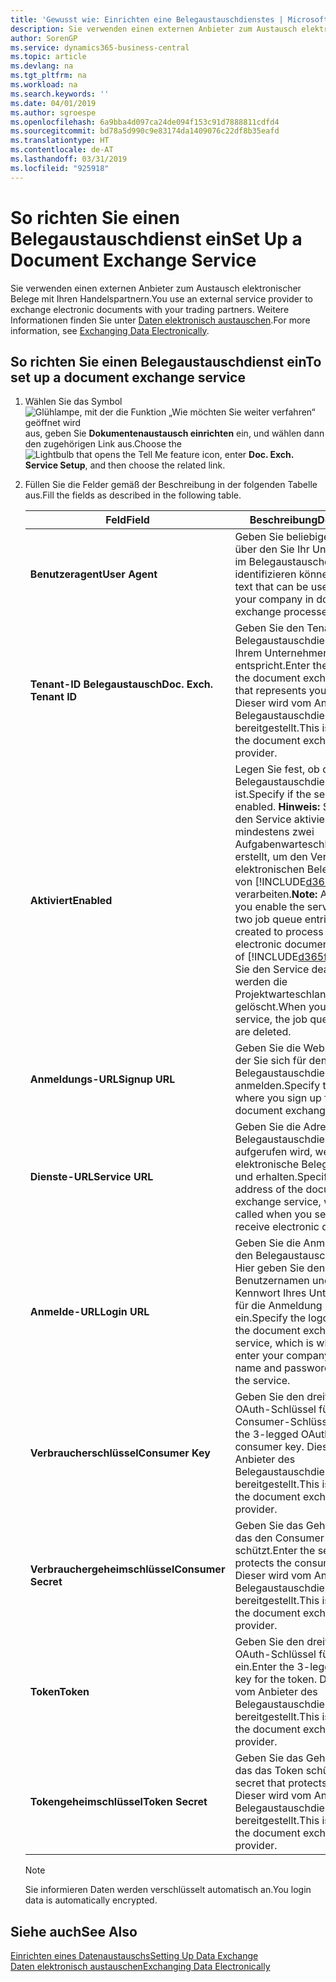 ```yaml
---
title: 'Gewusst wie: Einrichten eine Belegaustauschdienstes | Microsoft Docs'
description: Sie verwenden einen externen Anbieter zum Austausch elektronischer Belege mit Ihren Handelspartnern.
author: SorenGP
ms.service: dynamics365-business-central
ms.topic: article
ms.devlang: na
ms.tgt_pltfrm: na
ms.workload: na
ms.search.keywords: ''
ms.date: 04/01/2019
ms.author: sgroespe
ms.openlocfilehash: 6a9bba4d097ca24de094f153c91d7888811cdfd4
ms.sourcegitcommit: bd78a5d990c9e83174da1409076c22df8b35eafd
ms.translationtype: HT
ms.contentlocale: de-AT
ms.lasthandoff: 03/31/2019
ms.locfileid: "925918"
---
```

# <a name="set-up-a-document-exchange-service"></a><span data-ttu-id="f5d4b-103">So richten Sie einen Belegaustauschdienst ein</span><span class="sxs-lookup"><span data-stu-id="f5d4b-103">Set Up a Document Exchange Service</span></span>
<span data-ttu-id="f5d4b-104">Sie verwenden einen externen Anbieter zum Austausch elektronischer Belege mit Ihren Handelspartnern.</span><span class="sxs-lookup"><span data-stu-id="f5d4b-104">You use an external service provider to exchange electronic documents with your trading partners.</span></span> <span data-ttu-id="f5d4b-105">Weitere Informationen finden Sie unter [Daten elektronisch austauschen](across-data-exchange.md).</span><span class="sxs-lookup"><span data-stu-id="f5d4b-105">For more information, see [Exchanging Data Electronically](across-data-exchange.md).</span></span>  

## <a name="to-set-up-a-document-exchange-service"></a><span data-ttu-id="f5d4b-106">So richten Sie einen Belegaustauschdienst ein</span><span class="sxs-lookup"><span data-stu-id="f5d4b-106">To set up a document exchange service</span></span>  
1. <span data-ttu-id="f5d4b-107">Wählen Sie das Symbol ![Glühlampe, mit der die Funktion „Wie möchten Sie weiter verfahren“ geöffnet wird](media/ui-search/search_small.png "Wie möchten Sie weiter verfahren?") aus, geben Sie **Dokumentenaustausch einrichten** ein, und wählen dann den zugehörigen Link aus.</span><span class="sxs-lookup"><span data-stu-id="f5d4b-107">Choose the ![Lightbulb that opens the Tell Me feature](media/ui-search/search_small.png "Tell me what you want to do") icon, enter **Doc. Exch. Service Setup**, and then choose the related link.</span></span>  
2. <span data-ttu-id="f5d4b-108">Füllen Sie die Felder gemäß der Beschreibung in der folgenden Tabelle aus.</span><span class="sxs-lookup"><span data-stu-id="f5d4b-108">Fill the fields as described in the following table.</span></span>  

    |<span data-ttu-id="f5d4b-109">Feld</span><span class="sxs-lookup"><span data-stu-id="f5d4b-109">Field</span></span>|<span data-ttu-id="f5d4b-110">Beschreibung</span><span class="sxs-lookup"><span data-stu-id="f5d4b-110">Description</span></span>|  
    |---------------------------------|---------------------------------------|  
    |<span data-ttu-id="f5d4b-111">**Benutzeragent**</span><span class="sxs-lookup"><span data-stu-id="f5d4b-111">**User Agent**</span></span>|<span data-ttu-id="f5d4b-112">Geben Sie beliebigen Text ein, über den Sie Ihr Unternehmen im Belegaustauschdienst identifizieren können</span><span class="sxs-lookup"><span data-stu-id="f5d4b-112">Enter any text that can be used to identify your company in document exchange processes.</span></span>|  
    |<span data-ttu-id="f5d4b-113">**Tenant-ID Belegaustausch**</span><span class="sxs-lookup"><span data-stu-id="f5d4b-113">**Doc. Exch. Tenant ID**</span></span>|<span data-ttu-id="f5d4b-114">Geben Sie den Tenant beim Belegaustauschdienst an, der Ihrem Unternehmen entspricht.</span><span class="sxs-lookup"><span data-stu-id="f5d4b-114">Enter the tenant in the document exchange service that represents your company.</span></span> <span data-ttu-id="f5d4b-115">Dieser wird vom Anbieter des Belegaustauschdienstes bereitgestellt.</span><span class="sxs-lookup"><span data-stu-id="f5d4b-115">This is provided by the document exchange service provider.</span></span>|  
    |<span data-ttu-id="f5d4b-116">**Aktiviert**</span><span class="sxs-lookup"><span data-stu-id="f5d4b-116">**Enabled**</span></span>|<span data-ttu-id="f5d4b-117">Legen Sie fest, ob der Belegaustauschdienst aktiviert ist.</span><span class="sxs-lookup"><span data-stu-id="f5d4b-117">Specify if the service is enabled.</span></span> <span data-ttu-id="f5d4b-118">**Hinweis:**  Sobald Sie den Service aktivieren, werden mindestens zwei Aufgabenwarteschlangenposten erstellt, um den Verkehr von elektronischen Belegen zu und von [!INCLUDE[d365fin](includes/d365fin_md.md)] zu verarbeiten.</span><span class="sxs-lookup"><span data-stu-id="f5d4b-118">**Note:**  As soon as you enable the service, at least two job queue entries are created to process the traffic of electronic documents in and out of [!INCLUDE[d365fin](includes/d365fin_md.md)].</span></span> <span data-ttu-id="f5d4b-119">Wenn Sie den Service deaktivieren, werden die Projektwarteschlangenposten gelöscht.</span><span class="sxs-lookup"><span data-stu-id="f5d4b-119">When you disable the service, the job queue entries are deleted.</span></span>|  
    |<span data-ttu-id="f5d4b-120">**Anmeldungs-URL**</span><span class="sxs-lookup"><span data-stu-id="f5d4b-120">**Signup URL**</span></span>|<span data-ttu-id="f5d4b-121">Geben Sie die Webseite an, auf der Sie sich für den Belegaustauschdienst anmelden.</span><span class="sxs-lookup"><span data-stu-id="f5d4b-121">Specify the web page where you sign up for the document exchange service.</span></span>|  
    |<span data-ttu-id="f5d4b-122">**Dienste-URL**</span><span class="sxs-lookup"><span data-stu-id="f5d4b-122">**Service URL**</span></span>|<span data-ttu-id="f5d4b-123">Geben Sie die Adresse des Belegaustauschdienst an, die aufgerufen wird, wenn Sie elektronische Belege versenden und erhalten.</span><span class="sxs-lookup"><span data-stu-id="f5d4b-123">Specify the address of the document exchange service, which will be called when you send and receive electronic documents.</span></span>|  
    |<span data-ttu-id="f5d4b-124">**Anmelde-URL**</span><span class="sxs-lookup"><span data-stu-id="f5d4b-124">**Login URL**</span></span>|<span data-ttu-id="f5d4b-125">Geben Sie die Anmeldeseite für den Belegaustauschdienst an. Hier geben Sie den Benutzernamen und das Kennwort Ihres Unternehmens für die Anmeldung beim Service ein.</span><span class="sxs-lookup"><span data-stu-id="f5d4b-125">Specify the logon page for the document exchange service, which is where you enter your company’s user name and password to log on to the service.</span></span>|  
    |<span data-ttu-id="f5d4b-126">**Verbraucherschlüssel**</span><span class="sxs-lookup"><span data-stu-id="f5d4b-126">**Consumer Key**</span></span>|<span data-ttu-id="f5d4b-127">Geben Sie den dreiteiligen OAuth-Schlüssel für den Consumer-Schlüssel ein.</span><span class="sxs-lookup"><span data-stu-id="f5d4b-127">Enter the 3-legged OAuth key for the consumer key.</span></span> <span data-ttu-id="f5d4b-128">Dieser wird vom Anbieter des Belegaustauschdienstes bereitgestellt.</span><span class="sxs-lookup"><span data-stu-id="f5d4b-128">This is provided by the document exchange service provider.</span></span>|  
    |<span data-ttu-id="f5d4b-129">**Verbrauchergeheimschlüssel**</span><span class="sxs-lookup"><span data-stu-id="f5d4b-129">**Consumer Secret**</span></span>|<span data-ttu-id="f5d4b-130">Geben Sie das Geheimnis ein, das den Consumer-Schlüssel schützt.</span><span class="sxs-lookup"><span data-stu-id="f5d4b-130">Enter the secret that protects the consumer key.</span></span> <span data-ttu-id="f5d4b-131">Dieser wird vom Anbieter des Belegaustauschdienstes bereitgestellt.</span><span class="sxs-lookup"><span data-stu-id="f5d4b-131">This is provided by the document exchange service provider.</span></span>|  
    |<span data-ttu-id="f5d4b-132">**Token**</span><span class="sxs-lookup"><span data-stu-id="f5d4b-132">**Token**</span></span>|<span data-ttu-id="f5d4b-133">Geben Sie den dreiteiligen OAuth-Schlüssel für das Token ein.</span><span class="sxs-lookup"><span data-stu-id="f5d4b-133">Enter the 3-legged OAuth key for the token.</span></span> <span data-ttu-id="f5d4b-134">Dieser wird vom Anbieter des Belegaustauschdienstes bereitgestellt.</span><span class="sxs-lookup"><span data-stu-id="f5d4b-134">This is provided by the document exchange service provider.</span></span>|  
    |<span data-ttu-id="f5d4b-135">**Tokengeheimschlüssel**</span><span class="sxs-lookup"><span data-stu-id="f5d4b-135">**Token Secret**</span></span>|<span data-ttu-id="f5d4b-136">Geben Sie das Geheimnis ein, das das Token schützt.</span><span class="sxs-lookup"><span data-stu-id="f5d4b-136">Enter the secret that protects the token.</span></span> <span data-ttu-id="f5d4b-137">Dieser wird vom Anbieter des Belegaustauschdienstes bereitgestellt.</span><span class="sxs-lookup"><span data-stu-id="f5d4b-137">This is provided by the document exchange service provider.</span></span>|  

    > [!NOTE]  
    > <span data-ttu-id="f5d4b-138">Sie informieren Daten werden verschlüsselt automatisch an.</span><span class="sxs-lookup"><span data-stu-id="f5d4b-138">You login data is automatically encrypted.</span></span>

## <a name="see-also"></a><span data-ttu-id="f5d4b-139">Siehe auch</span><span class="sxs-lookup"><span data-stu-id="f5d4b-139">See Also</span></span>  
[<span data-ttu-id="f5d4b-140">Einrichten eines Datenaustauschs</span><span class="sxs-lookup"><span data-stu-id="f5d4b-140">Setting Up Data Exchange</span></span>](across-set-up-data-exchange.md)  
[<span data-ttu-id="f5d4b-141">Daten elektronisch austauschen</span><span class="sxs-lookup"><span data-stu-id="f5d4b-141">Exchanging Data Electronically</span></span>](across-data-exchange.md)
